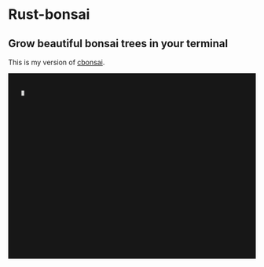 
# Rust-bonsai

## Grow beautiful bonsai trees in your terminal

This is my version of [cbonsai](https://gitlab.com/jallbrit/cbonsai).

![BasicDemo.gif](bonsai_demo.gif)
